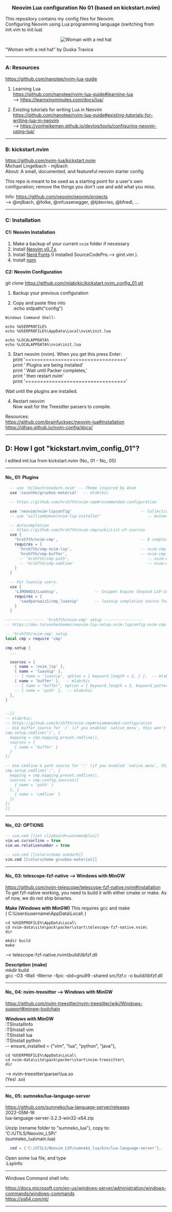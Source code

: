 
<h3 align="center">
Neovim Lua configuration No 01 (based on kickstart.nvim)
</h3>

This repository contains my config files for Neovim.  \
Configuring Neovim using Lua programming language
(switching from init.vim to init.lua)

<p align="center">
<img src="img/Woman-with-a-red-hat.jpg" alt="Woman with a red hat">
</p>
"Woman with a red hat" by Duska Travica

------------------------------------------------------------
### A:  Resources

https://github.com/nanotee/nvim-lua-guide

1. Learning Lua  \
https://github.com/nanotee/nvim-lua-guide#learning-lua  \
--> https://learnxinyminutes.com/docs/lua/


2. Existing tutorials for writing Lua in Neovim  \
https://github.com/nanotee/nvim-lua-guide#existing-tutorials-for-writing-lua-in-neovim  \
--> https://vonheikemen.github.io/devlog/tools/configuring-neovim-using-lua/

------------------------------------------------------------
### B:  kickstart.nvim

https://github.com/nvim-lua/kickstart.nvim  \
Michael Lingelbach - mjlbach  \
About: A small, documented, and featureful neovim starter config

This repo is meant to be used as a starting point for a user's own configuration;
remove the things you don't use and add what you miss.

Info:
https://github.com/neovim/neovim/projects  \
--> @mjlbach, @folke, @mfussenegger, @tjdevries, @bfredl, ...

------------------------------------------------------------
### C:  Installation

#### C1:  Neovim Installation
1. Make a backup of your current `nvim` folder if necessary
2. Install [Neovim v0.7.x](https://github.com/neovim/neovim/releases/latest).
3. Install [Nerd Fonts](https://www.nerdfonts.com/font-downloads)  (I installed SourceCodePro.--> ginit.vim ).
4. Install [npm](https://github.com/npm/cli)


#### C2:  Neovim Configuration

git clone https://github.com/mlabrkic/kickstart.nvim_config_01.git

1. Backup your previous configuration

2. Copy and paste files into         \
:echo stdpath("config")
```winCommandShell
Windows Command Shell:

echo %USERPROFILE%
echo %USERPROFILE%\AppData\Local\nvim\init.lua

echo %LOCALAPPDATA%
echo %LOCALAPPDATA%\nvim\init.lua
```

3. Start neovim (nvim). When you get this press Enter:     \
  print '=================================='               \
  print '    Plugins are being installed'                  \
  print '    Wait until Packer completes,'                 \
  print '       then restart nvim'                         \
  print '=================================='

Wait until the plugins are installed.

4. Restart neovim                                          \
Now wait for the Treesitter parsers to compile.

Resources:   \
https://github.com/brainfucksec/neovim-lua#installation    \
https://jdhao.github.io/nvim-config/docs/

------------------------------------------------------------
## D:  How I got "kickstart.nvim_config_01"?

I edited init.lua from kickstart.nvim (No_ 01 -  No_ 05)

------------------------------
#### No_ 01:  Plugins

```lua
  -- use 'mjlbach/onedark.nvim' -- Theme inspired by Atom
  use 'sainnhe/gruvbox-material'  -- mlabrkic
```

```lua
  -- https://github.com/hrsh7th/nvim-cmp#recommended-configuration

  use 'neovim/nvim-lspconfig'                              -- Collection of configurations for built-in LSP client
  -- use 'williamboman/nvim-lsp-installer'                    -- Automatically install language servers to stdpath

  -- Autocompletion
  -- https://github.com/hrsh7th/nvim-cmp/wiki/List-of-sources
  use {
    'hrsh7th/nvim-cmp',                                    -- A completion engine plugin for neovim written in Lua.
    requires = {
      'hrsh7th/cmp-nvim-lsp',                              -- nvim-cmp source for neovim builtin LSP client
      'hrsh7th/cmp-buffer',                                -- nvim-cmp source for buffer words
      -- 'hrsh7th/cmp-path',                                  -- nvim-cmp source for filesystem paths
      -- 'hrsh7th/cmp-cmdline'                                -- nvim-cmp source for vim's cmdline (command mode and for / search)
    }
  }

  -- For luasnip users.
  use {
    'L3MON4D3/LuaSnip',                -- Snippet Engine (Expand LSP-Snippets with nvim-cmp (requires cmp_luasnip))
    requires = {
      'saadparwaiz1/cmp_luasnip'       -- luasnip completion source for nvim-cmp
    }
  }
```

```lua
----------------- 'hrsh7th/nvim-cmp' setup -----------------
-- https://dev.to/vonheikemen/neovim-lsp-setup-nvim-lspconfig-nvim-cmp-4k8e

-- 'hrsh7th/nvim-cmp' setup
local cmp = require 'cmp'

cmp.setup {
  ...

  sources = {
    { name = 'nvim_lsp' },
    { name = 'luasnip' },
    -- { name = 'luasnip', option = { keyword_length = 2, } },  -- mlabrkic
    { name = 'buffer' },  -- mlabrkic
    -- { name = "buffer", option = { keyword_length = 3, keyword_pattern = [[\k\+]], }},  -- mlabrkic
    -- { name = 'path' },  -- mlabrkic
  },
}


--[[
-- mlabrkic:
-- https://github.com/hrsh7th/nvim-cmp#recommended-configuration
-- Use buffer source for `/` (if you enabled `native_menu`, this won't work anymore).
cmp.setup.cmdline('/', {
  mapping = cmp.mapping.preset.cmdline(),
  sources = {
    { name = 'buffer' }
  }
})

-- Use cmdline & path source for ':' (if you enabled `native_menu`, this won't work anymore).
cmp.setup.cmdline(':', {
  mapping = cmp.mapping.preset.cmdline(),
  sources = cmp.config.sources({
    { name = 'path' }
  }, {
    { name = 'cmdline' }
  })
})
]]
```

------------------------------
#### No_ 02:  OPTIONS
```lua
-- vim.cmd [[set clipboard+=unnamedplus]]
vim.wo.cursorline = true
vim.wo.relativenumber = true

-- vim.cmd [[colorscheme onedark]]
vim.cmd [[colorscheme gruvbox-material]]
```

------------------------------
#### No_ 03:  telescope-fzf-native --> Windows with MinGW
https://github.com/nvim-telescope/telescope-fzf-native.nvim#installation  \
To get fzf-native working, you need to build it with either cmake or make.
As of now, we do not ship binaries.

**Make (Windows with MinGW)**
This requires gcc and make  \
( C:\Users\username\AppData\Local\ )
```winCommandShell
cd %USERPROFILE%\AppData\Local\
cd nvim-data\site\pack\packer\start\telescope-fzf-native.nvim\
dir

mkdir build
make
```
-->
telescope-fzf-native.nvim\build\libfzf.dll


**Description (make)**  \
mkdir build  \
gcc -O3 -Wall -Werror -fpic -std=gnu99 -shared src/fzf.c -o build/libfzf.dll

------------------------------
#### No_ 04:  nvim-treesitter --> Windows with MinGW
https://github.com/nvim-treesitter/nvim-treesitter/wiki/Windows-support#mingw-toolchain

**Windows with MinGW**  \
:TSInstallInfo  \
:TSInstall vim  \
:TSInstall lua  \
:TSInstall python  \
-- ensure_installed = {"vim", "lua", "python", "java"},
```winCommandShell
cd %USERPROFILE%\AppData\Local\
cd nvim-data\site\pack\packer\start\nvim-treesitter\
dir
```
-->
nvim-treesitter\parser\lua.so  \
(Yes! .so)

------------------------------
#### No_ 05:  sumneko/lua-language-server
https://github.com/sumneko/lua-language-server/releases  \
2022-05M-16  \
lua-language-server-3.2.3-win32-x64.zip

Unzip (rename folder to "sumneko_lua"), copy to:  \
'C:/UTILS/Neovim_LSP/'  \
(sumneko_lua\main.lua)
```lua
  cmd = {'C:/UTILS/Neovim_LSP/sumneko_lua/bin/lua-language-server'},
```
Open some lua file, and type  \
:LspInfo

------------------------------------------------------------
Windows Command shell info:

https://docs.microsoft.com/en-us/windows-server/administration/windows-commands/windows-commands  \
https://ss64.com/nt/

------------------------------------------------------------


